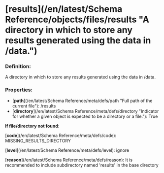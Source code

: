# [results](/en/latest/Schema Reference/objects/files/results "A directory in which to store any results generated using the data in /data.")

### Definition:

A directory in which to store any results generated using the data in /data.

### Properties:

- [**path**](/en/latest/Schema Reference/meta/defs/path "Full path of the current file"): /results
- [**directory**](/en/latest/Schema Reference/meta/defs/directory "Indicator for whether a given object is expected to be a directory or a file."): True

**If file/directory not found**:

[**code**](/en/latest/Schema Reference/meta/defs/code): MISSING_RESULTS_DIRECTORY

[**level**](/en/latest/Schema Reference/meta/defs/level): ignore

[**reason**](/en/latest/Schema Reference/meta/defs/reason): It is recommended to include subdirectory named 'results' in the base directory